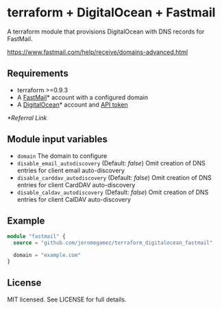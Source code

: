 # terraform + DigitalOcean + Fastmail

A terraform module that provisions DigitalOcean with
DNS records for FastMail.

https://www.fastmail.com/help/receive/domains-advanced.html

## Requirements

- terraform >=0.9.3
- A [FastMail](https://www.fastmail.com/?STKI=11902097)* account with
  a configured domain
- A [DigitalOcean](https://m.do.co/c/63b17903e50d)* account and
  [API token](https://cloud.digitalocean.com/settings/api/tokens)

_*Referral Link_

## Module input variables

- `domain` The domain to configure
- `disable_email_autodiscovery` (Default: _false_)
   Omit creation of DNS entries for client email auto-discovery
- `disable_carddav_autodiscovery` (Default: _false_)
   Omit creation of DNS entries for client CardDAV auto-discovery
- `disable_caldav_autodiscovery` (Default: _false_)
   Omit creation of DNS entries for client CalDAV auto-discovery

## Example

```tf
module "fastmail" {
  source = "github.com/jeromegamez/terraform_digitalocean_fastmail"

  domain = "example.com"
}
```

## License

MIT licensed. See LICENSE for full details.
